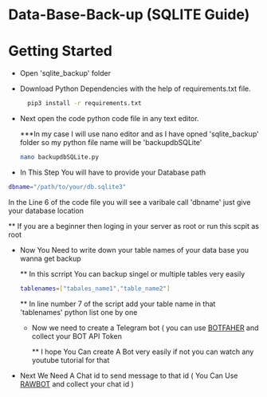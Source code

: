 # Data-Base-Back-up (SQLITE Guide)

<h1>Getting Started</h1>

- Open 'sqlite_backup' folder
- Download Python Dependencies with the help of requirements.txt file.

  ```bash
    pip3 install -r requirements.txt
  ```
- Next open the code python code file in any text editor.

  ***In my case I will use nano editor and as I have opned 'sqlite_backup' folder so my python file name will be 'backupdbSQLite'

   ```bash
   nano backupdbSQLite.py
   ```
- In This Step You will have to provide your Database path

```bash
dbname="/path/to/your/db.sqlite3"
```
In the Line 6 of the code file you will see a varibale call 'dbname' just give your database location

** If you are a beginner then loging in your server as root or run this scpit as root 

- Now You Need to write down your table names of your data base you wanna  get backup

  ** In this scrript You can backup singel or multiple tables very easily

   ```bash
   tablenames=["tabales_name1","table_name2"]
   ```

   ** In line number 7 of the script add your table name in that 'tablenames' python list one by one

  - Now we need to create a Telegram bot ( you can use [BOTFAHER](https://t.me/BotFather) and collect your BOT API Token

      ** I hope You Can create A Bot very easily if not you can watch any youtube tutorial for that

- Next We Need A Chat id to send message to that id ( You Can Use [RAWBOT](https://t.me/raw_data_bot) and collect your chat id )
   
    
